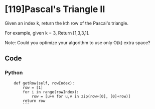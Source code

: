 # [119]Pascal's Triangle II

Given an index k, return the kth row of the Pascal's triangle.

For example, given k = 3,
Return [1,3,3,1].

Note:
Could you optimize your algorithm to use only O(k) extra space?

## Code

### Python

```class Solution(object):
    def getRow(self, rowIndex):
        row = [1]
        for i in range(rowIndex):
            row = [u+v for u,v in zip(row+[0], [0]+row)]
        return row
        ```





